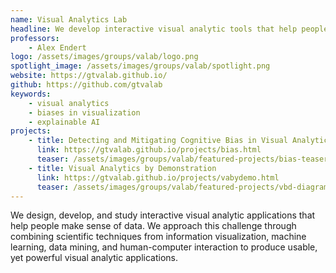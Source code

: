 ```yaml
---
name: Visual Analytics Lab
headline: We develop interactive visual analytic tools that help people make sense of data.
professors: 
    - Alex Endert
logo: /assets/images/groups/valab/logo.png
spotlight_image: /assets/images/groups/valab/spotlight.png
website: https://gtvalab.github.io/
github: https://github.com/gtvalab
keywords:
    - visual analytics
    - biases in visualization
    - explainable AI
projects:
    - title: Detecting and Mitigating Cognitive Bias in Visual Analytics
      link: https://gtvalab.github.io/projects/bias.html
      teaser: /assets/images/groups/valab/featured-projects/bias-teaser.png
    - title: Visual Analytics by Demonstration
      link: https://gtvalab.github.io/projects/vabydemo.html
      teaser: /assets/images/groups/valab/featured-projects/vbd-diagram.png
---
```

We design, develop, and study interactive visual analytic applications that help people make sense of data. We approach this challenge through combining scientific techniques from information visualization, machine learning, data mining, and human-computer interaction to produce usable, yet powerful visual analytic applications.